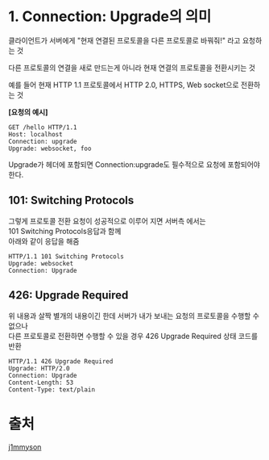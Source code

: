# 1. Connection: Upgrade의 의미

클라이언트가 서버에게 "현재 연결된 프로토콜을 다른 프로토콜로 바꿔줘!" 라고 요청하는 것

다른 프로토콜의 연결을 새로 만드는게 아니라 현재 연결의 프로토콜을 전환시키는 것

예를 들어 현재 HTTP 1.1 프로토콜에서 HTTP 2.0, HTTPS, Web socket으로 전환하는 것 


**[요청의 예시]**

```
GET /hello HTTP/1.1
Host: localhost
Connection: upgrade
Upgrade: websocket, foo
```

Upgrade가 헤더에 포함되면 Connection:upgrade도 필수적으로 요청에 포함되어야 한다.



## 101: Switching Protocols

그렇게 프로토콜 전환 요청이 성공적으로 이루어 지면 서버측 에서는  
101 Switching Protocols응답과 함께  
아래와 같이 응답을 해줌

```
HTTP/1.1 101 Switching Protocols
Upgrade: websocket
Connection: Upgrade
```

## 426: Upgrade Required

위 내용과 살짝 별개의 내용이긴 한데 서버가 내가 보내는 요청의 프로토콜을 수행할 수 없으나     
다른 프로토콜로 전환하면 수행할 수 있을 경우 426 Upgrade Required 상태 코드를 반환

```
HTTP/1.1 426 Upgrade Required
Upgrade: HTTP/2.0
Connection: Upgrade
Content-Length: 53
Content-Type: text/plain
```



# 출처
[j1mmyson](https://j1mmyson.github.io/posts/upgrade/)
